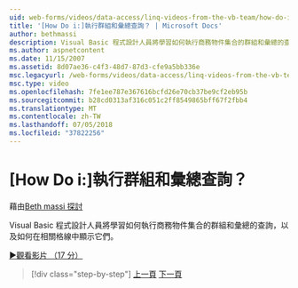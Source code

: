 ```yaml
---
uid: web-forms/videos/data-access/linq-videos-from-the-vb-team/how-do-i-perform-group-and-aggregate-queries
title: '[How Do i:]執行群組和彙總查詢？ | Microsoft Docs'
author: bethmassi
description: Visual Basic 程式設計人員將學習如何執行商務物件集合的群組和彙總的查詢，以及如何在相關格線中顯示它們。
ms.author: aspnetcontent
ms.date: 11/15/2007
ms.assetid: 8d07ae36-c4f3-48d7-87d3-cfe9a5bb336e
msc.legacyurl: /web-forms/videos/data-access/linq-videos-from-the-vb-team/how-do-i-perform-group-and-aggregate-queries
msc.type: video
ms.openlocfilehash: 7fe1ee787e367616bcfd26e70cb37be9cf2eb95b
ms.sourcegitcommit: b28cd0313af316c051c2ff8549865bff67f2fbb4
ms.translationtype: MT
ms.contentlocale: zh-TW
ms.lasthandoff: 07/05/2018
ms.locfileid: "37822256"
---
```

<a name="how-do-i-perform-group-and-aggregate-queries"></a>[How Do i:]執行群組和彙總查詢？
====================
藉由[Beth massi 探討](https://github.com/bethmassi)

Visual Basic 程式設計人員將學習如何執行商務物件集合的群組和彙總的查詢，以及如何在相關格線中顯示它們。

[&#9654;觀看影片 （17 分）](https://channel9.msdn.com/Blogs/ASP-NET-Site-Videos/how-do-i-perform-group-and-aggregate-queries)

> [!div class="step-by-step"]
> [上一頁](how-do-i-get-started-with-linq.md)
> [下一頁](how-do-i-upgrade-visual-basic-projects-to-enable-linq.md)
